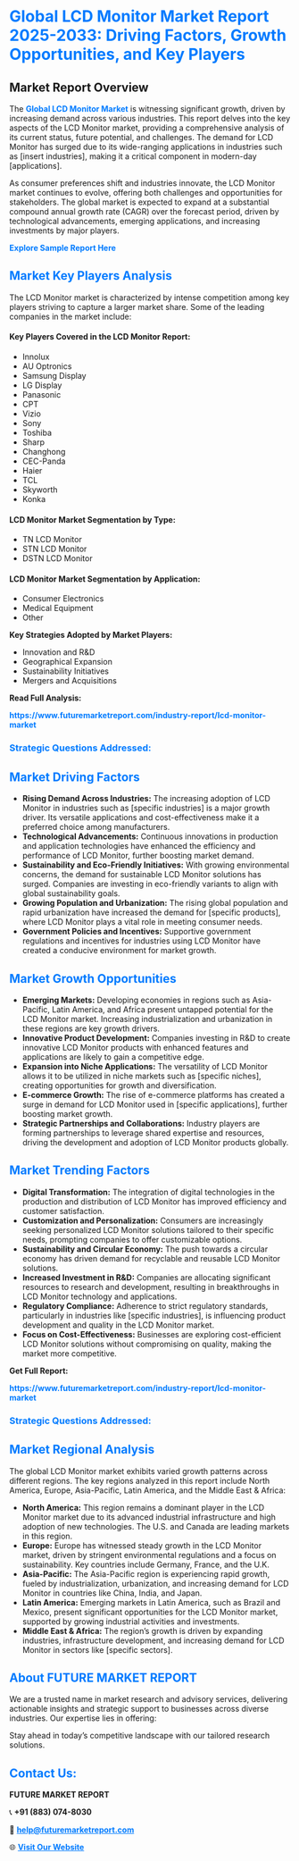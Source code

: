 <h1 style="color: #007BFF;">Global LCD Monitor Market Report 2025-2033: Driving Factors, Growth Opportunities, and Key Players</h1>

<section id="overview">
<h2>Market Report Overview</h2>
<p>The <a href="https://www.futuremarketreport.com/industry-report/lcd-monitor-market" style="color: #007BFF; text-decoration: none;"><strong>Global LCD Monitor Market</strong></a> is witnessing significant growth, driven by increasing demand across various industries. This report delves into the key aspects of the LCD Monitor market, providing a comprehensive analysis of its current status, future potential, and challenges. The demand for LCD Monitor has surged due to its wide-ranging applications in industries such as [insert industries], making it a critical component in modern-day [applications].</p>
<p>As consumer preferences shift and industries innovate, the LCD Monitor market continues to evolve, offering both challenges and opportunities for stakeholders. The global market is expected to expand at a substantial compound annual growth rate (CAGR) over the forecast period, driven by technological advancements, emerging applications, and increasing investments by major players.</p>
</section>

<section id="overview">
<p><a href="https://www.futuremarketreport.com/request-sample/reportId=57415" style="color: #007BFF; text-decoration: none;"><strong>Explore Sample Report Here</strong></a></p>
</section>

<section id="key-players">
<h2 style="color: #007BFF;">Market Key Players Analysis</h2>
<p>The LCD Monitor market is characterized by intense competition among key players striving to capture a larger market share. Some of the leading companies in the market include:</p>
<h4>Key Players Covered in the LCD Monitor Report:</h4>
<ul><li>Innolux</li><li>AU Optronics</li><li>Samsung Display</li><li>LG Display</li><li>Panasonic</li><li>CPT</li><li>Vizio</li><li>Sony</li><li>Toshiba</li><li>Sharp</li><li>Changhong</li><li>CEC-Panda</li><li>Haier</li><li>TCL</li><li>Skyworth</li><li>Konka</li></ul>
<h4>LCD Monitor Market Segmentation by Type:</h4>
<ul><li>TN LCD Monitor</li><li>STN LCD Monitor</li><li>DSTN LCD Monitor</li></ul>

<h4>LCD Monitor Market Segmentation by Application:</h4>
<ul><li>Consumer Electronics</li><li>Medical Equipment</li><li>Other</li></ul>
<p><strong>Key Strategies Adopted by Market Players:</strong></p>
<ul>
<li>Innovation and R&D</li>
<li>Geographical Expansion</li>
<li>Sustainability Initiatives</li>
<li>Mergers and Acquisitions</li>
</ul>
</section>

<section>
<p><strong>Read Full Analysis: </strong></p><a href="https://www.futuremarketreport.com/industry-report/lcd-monitor-market" style="color: #007BFF; text-decoration: none;"><strong>https://www.futuremarketreport.com/industry-report/lcd-monitor-market</strong></a>
<h3 style="color: #007BFF;">Strategic Questions Addressed:</h3>
</section>

<section id="driving-factors">
<h2 style="color: #007BFF;">Market Driving Factors</h2>
<ul>
<li><strong>Rising Demand Across Industries:</strong> The increasing adoption of LCD Monitor in industries such as [specific industries] is a major growth driver. Its versatile applications and cost-effectiveness make it a preferred choice among manufacturers.</li>
<li><strong>Technological Advancements:</strong> Continuous innovations in production and application technologies have enhanced the efficiency and performance of LCD Monitor, further boosting market demand.</li>
<li><strong>Sustainability and Eco-Friendly Initiatives:</strong> With growing environmental concerns, the demand for sustainable LCD Monitor solutions has surged. Companies are investing in eco-friendly variants to align with global sustainability goals.</li>
<li><strong>Growing Population and Urbanization:</strong> The rising global population and rapid urbanization have increased the demand for [specific products], where LCD Monitor plays a vital role in meeting consumer needs.</li>
<li><strong>Government Policies and Incentives:</strong> Supportive government regulations and incentives for industries using LCD Monitor have created a conducive environment for market growth.</li>
</ul>
</section>

<section id="growth-opportunities">
<h2 style="color: #007BFF;">Market Growth Opportunities</h2>
<ul>
<li><strong>Emerging Markets:</strong> Developing economies in regions such as Asia-Pacific, Latin America, and Africa present untapped potential for the LCD Monitor market. Increasing industrialization and urbanization in these regions are key growth drivers.</li>
<li><strong>Innovative Product Development:</strong> Companies investing in R&D to create innovative LCD Monitor products with enhanced features and applications are likely to gain a competitive edge.</li>
<li><strong>Expansion into Niche Applications:</strong> The versatility of LCD Monitor allows it to be utilized in niche markets such as [specific niches], creating opportunities for growth and diversification.</li>
<li><strong>E-commerce Growth:</strong> The rise of e-commerce platforms has created a surge in demand for LCD Monitor used in [specific applications], further boosting market growth.</li>
<li><strong>Strategic Partnerships and Collaborations:</strong> Industry players are forming partnerships to leverage shared expertise and resources, driving the development and adoption of LCD Monitor products globally.</li>
</ul>
</section>

<section id="trending-factors">
<h2 style="color: #007BFF;">Market Trending Factors</h2>
<ul>
<li><strong>Digital Transformation:</strong> The integration of digital technologies in the production and distribution of LCD Monitor has improved efficiency and customer satisfaction.</li>
<li><strong>Customization and Personalization:</strong> Consumers are increasingly seeking personalized LCD Monitor solutions tailored to their specific needs, prompting companies to offer customizable options.</li>
<li><strong>Sustainability and Circular Economy:</strong> The push towards a circular economy has driven demand for recyclable and reusable LCD Monitor solutions.</li>
<li><strong>Increased Investment in R&D:</strong> Companies are allocating significant resources to research and development, resulting in breakthroughs in LCD Monitor technology and applications.</li>
<li><strong>Regulatory Compliance:</strong> Adherence to strict regulatory standards, particularly in industries like [specific industries], is influencing product development and quality in the LCD Monitor market.</li>
<li><strong>Focus on Cost-Effectiveness:</strong> Businesses are exploring cost-efficient LCD Monitor solutions without compromising on quality, making the market more competitive.</li>
</ul>
</section>

<section>
<p><strong>Get Full Report: </strong></p><a href="https://www.futuremarketreport.com/industry-report/lcd-monitor-market" style="color: #007BFF; text-decoration: none;"><strong>https://www.futuremarketreport.com/industry-report/lcd-monitor-market</strong></a>
<h3 style="color: #007BFF;">Strategic Questions Addressed:</h3>
</section>


<section id="regional-analysis">
<h2 style="color: #007BFF;">Market Regional Analysis</h2>
<p>The global LCD Monitor market exhibits varied growth patterns across different regions. The key regions analyzed in this report include North America, Europe, Asia-Pacific, Latin America, and the Middle East & Africa:</p>
<ul>
<li><strong>North America:</strong> This region remains a dominant player in the LCD Monitor market due to its advanced industrial infrastructure and high adoption of new technologies. The U.S. and Canada are leading markets in this region.</li>
<li><strong>Europe:</strong> Europe has witnessed steady growth in the LCD Monitor market, driven by stringent environmental regulations and a focus on sustainability. Key countries include Germany, France, and the U.K.</li>
<li><strong>Asia-Pacific:</strong> The Asia-Pacific region is experiencing rapid growth, fueled by industrialization, urbanization, and increasing demand for LCD Monitor in countries like China, India, and Japan.</li>
<li><strong>Latin America:</strong> Emerging markets in Latin America, such as Brazil and Mexico, present significant opportunities for the LCD Monitor market, supported by growing industrial activities and investments.</li>
<li><strong>Middle East & Africa:</strong> The region’s growth is driven by expanding industries, infrastructure development, and increasing demand for LCD Monitor in sectors like [specific sectors].</li>
</ul>
</section>

<footer>
<h2 style="color: #007BFF;">About FUTURE MARKET REPORT</h2>
<p>We are a trusted name in market research and advisory services, delivering actionable insights and strategic support to businesses across diverse industries. Our expertise lies in offering:</p>

<p>Stay ahead in today’s competitive landscape with our tailored research solutions.</p>

<h2 style="color: #007BFF;">Contact Us:</h2>
<p><strong>FUTURE MARKET REPORT</strong></p>
<p>📞 <strong>+91 (883) 074-8030</strong></p>
<p>📧 <strong><a href="mailto:help@futuremarketreport.com" style="color: #007BFF;">help@futuremarketreport.com</a></strong></p>
<p>🌐 <strong><a href="https://www.futuremarketreport.com/" style="color: #007BFF;">Visit Our Website</a></strong></p>
</footer>